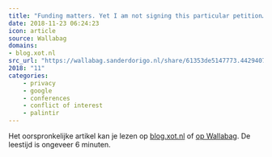 ```yaml
---
title: "Funding matters. Yet I am not signing this particular petition… // Jaap-Henk Hoepman"
date: 2018-11-23 06:24:23
icon: article
source: Wallabag
domains:
- blog.xot.nl
src_url: "https://wallabag.sanderdorigo.nl/share/61353de5147773.44294079"
2018: "11"
categories:
    - privacy
    - google
    - conferences
    - conflict of interest
    - palintir
---
```

Het oorspronkelijke artikel kan je lezen op [blog.xot.nl](https://blog.xot.nl/2018/09/28/funding-matters-yet-i-am-not-signing-this-particular-petition/) of [op Wallabag](https://wallabag.sanderdorigo.nl/share/61353de5147773.44294079). De leestijd is ongeveer 6 minuten.